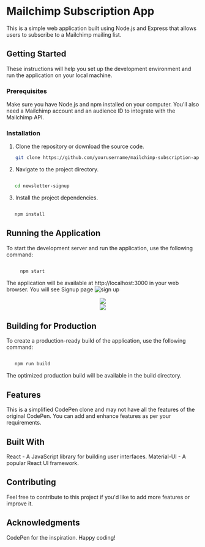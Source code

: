 # Mailchimp Subscription App

This is a simple web application built using Node.js and Express that allows users to subscribe to a Mailchimp mailing list.

## Getting Started

These instructions will help you set up the development environment and run the application on your local machine.

### Prerequisites

Make sure you have Node.js and npm installed on your computer. You'll also need a Mailchimp account and an audience ID to integrate with the Mailchimp API.

### Installation

1. Clone the repository or download the source code.

   ```bash
   git clone https://github.com/yourusername/mailchimp-subscription-app.git

   ```

2. Navigate to the project directory.

```bash

   cd newsletter-signup


```

3. Install the project dependencies.

```bash

   npm install

```

## Running the Application

To start the development server and run the application, use the following command:

```bash

     npm start

```

The application will be available at http://localhost:3000 in your web browser.
You will see Signup page
![sign up](/images/image3.png)

<div align="center">

   <img src="/image2/.png"/>

</div>
<div align="center">

   <img src="/image13/.png"/>

</div>

## Building for Production

To create a production-ready build of the application, use the following command:

```bash

   npm run build

```

The optimized production build will be available in the build directory.

## Features

This is a simplified CodePen clone and may not have all the features of the original CodePen. You can add and enhance features as per your requirements.

## Built With

React - A JavaScript library for building user interfaces.
Material-UI - A popular React UI framework.

## Contributing

Feel free to contribute to this project if you'd like to add more features or improve it.

## Acknowledgments

CodePen for the inspiration.
Happy coding!
